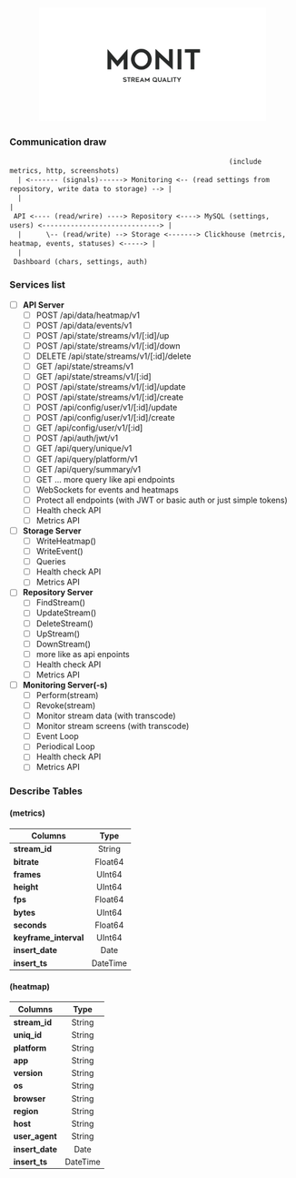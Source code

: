 <div align="center">
  <img width="400" height="200" src="https://github.com/zikwall/monit/blob/master/images/1.png">
</div>

### Communication draw

```shell
                                                      (include metrics, http, screenshots)
  | <------- (signals)------> Monitoring <-- (read settings from repository, write data to storage) --> |
  |                                                                                                     |
 API <---- (read/wrire) ----> Repository <----> MySQL (settings, users) <-----------------------------> |
  |      \-- (read/write) --> Storage <-------> Clickhouse (metrcis, heatmap, events, statuses) <-----> |
  |    
 Dashboard (chars, settings, auth)
```

### Services list

- [ ] **API Server**
  - [ ] POST /api/data/heatmap/v1
  - [ ] POST /api/data/events/v1
  - [ ] POST /api/state/streams/v1/[:id]/up
  - [ ] POST /api/state/streams/v1/[:id]/down
  - [ ] DELETE /api/state/streams/v1/[:id]/delete
  - [ ] GET  /api/state/streams/v1
  - [ ] GET  /api/state/streams/v1/[:id]
  - [ ] POST /api/state/streams/v1/[:id]/update
  - [ ] POST /api/state/streams/v1/[:id]/create
  - [ ] POST /api/config/user/v1/[:id]/update
  - [ ] POST /api/config/user/v1/[:id]/create
  - [ ] GET  /api/config/user/v1/[:id]
  - [ ] POST /api/auth/jwt/v1
  - [ ] GET  /api/query/unique/v1
  - [ ] GET  /api/query/platform/v1
  - [ ] GET  /api/query/summary/v1
  - [ ] GET  ... more query like api endpoints
  - [ ] WebSockets for events and heatmaps
  - [ ] Protect all endpoints (with JWT or basic auth or just simple tokens)
  - [ ] Health check API
  - [ ] Metrics API
- [ ] **Storage Server**
  - [ ] WriteHeatmap()
  - [ ] WriteEvent()
  - [ ] Queries
  - [ ] Health check API
  - [ ] Metrics API
- [ ] **Repository Server**
  - [ ] FindStream()
  - [ ] UpdateStream()
  - [ ] DeleteStream()
  - [ ] UpStream()
  - [ ] DownStream()
  - [ ] more like as api enpoints
  - [ ] Health check API
  - [ ] Metrics API
- [ ] **Monitoring Server(-s)**
  - [ ] Perform(stream)
  - [ ] Revoke(stream)
  - [ ] Monitor stream data (with transcode)
  - [ ] Monitor stream screens (with transcode)
  - [ ] Event Loop
  - [ ] Periodical Loop
  - [ ] Health check API
  - [ ] Metrics API

### Describe Tables 

#### (metrics)

| Columns               |     Type      |
|-----------------------|:-------------:|
| **stream_id**         | String        | 
| **bitrate**           | Float64       |   
| **frames**            | UInt64        |   
| **height**            | UInt64        |   
| **fps**               | Float64       |    
| **bytes**             | UInt64        |    
| **seconds**           | Float64       |    
| **keyframe_interval** | UInt64        |    
| **insert_date**       | Date          |    
| **insert_ts**         | DateTime      |

#### (heatmap)

| Columns               |     Type      |
|-----------------------|:-------------:|
| **stream_id**         | String        |
| **uniq_id**           | String        |
| **platform**          | String        |   
| **app**               | String        |   
| **version**           | String        |   
| **os**                | String        |    
| **browser**           | String        |    
| **region**            | String        |    
| **host**              | String        |    
| **user_agent**        | String        |  
| **insert_date**       | Date          |    
| **insert_ts**         | DateTime      |
